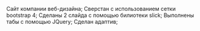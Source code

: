 Сайт компании веб-дизайна;
Сверстан с использованием сетки bootstrap 4;
Сделаны 2 слайда с помощью билиотеки slick;
Выполнены табы с помощью JQuery;
Сделан адаптив;

